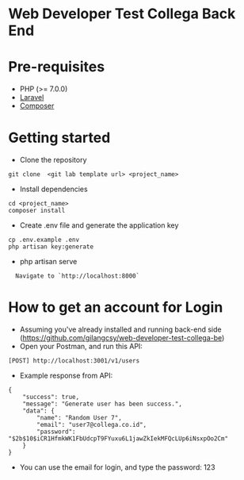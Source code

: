 # Web Developer Test Collega Back End

# Pre-requisites
- PHP (>= 7.0.0)
- [Laravel](https://laravel.com)
- [Composer](https://getcomposer.org) 

# Getting started
- Clone the repository
```
git clone  <git lab template url> <project_name>
```
- Install dependencies
```
cd <project_name>
composer install
```
- Create .env file and generate the application key
```
cp .env.example .env
php artisan key:generate
```
- php artisan serve
```
  Navigate to `http://localhost:8000`
```  

# How to get an account for Login
- Assuming you've already installed and running back-end side (https://github.com/gilangcsy/web-developer-test-collega-be)
- Open your Postman, and run this API:
```
[POST] http://localhost:3001/v1/users
```
- Example response from API:
```
{
    "success": true,
    "message": "Generate user has been success.",
    "data": {
        "name": "Random User 7",
        "email": "user7@collega.co.id",
        "password": "$2b$10$iCR1HfmkWK1FbUdcpT9FYuxu6L1jawZkIekMFQcLUp6iNsxpOo2Cm"
    }
}
```
- You can use the email for login, and type the password: 123
